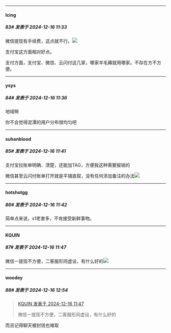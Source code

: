 ﻿
*****

####  Icing  
##### 83#       发表于 2024-12-16 11:33

微信提现有手续费，这点就不行。<img src="https://static.saraba1st.com/image/smiley/face2017/013.png" referrerpolicy="no-referrer">

支付宝这方面相对好点。

支付方面，支付宝、微信、云闪付这几家，哪家羊毛薅就用哪家。不存在方不方便。

*****

####  ysys  
##### 84#       发表于 2024-12-16 11:36

地域啊

你不会觉得泥潭的用户分布很均匀吧


*****

####  suhanblood  
##### 85#       发表于 2024-12-16 11:41

支付宝拉账单明确、清楚，还能加TAG，方便我这种需要报销的

微信甚至云闪付账单打开就是平铺直叙，没有任何添加备注的办法<img src="https://static.saraba1st.com/image/smiley/face2017/124.png" referrerpolicy="no-referrer">

*****

####  hotshotgg  
##### 86#       发表于 2024-12-16 11:42

简单点来说，s1老害多，不肯接受新鲜事物。

*****

####  KQUIN  
##### 87#       发表于 2024-12-16 11:47

微信一提现不方便，二客服形同虚设，有什么好的<img src="https://static.saraba1st.com/image/smiley/face2017/049.png" referrerpolicy="no-referrer">


*****

####  woodey  
##### 88#       发表于 2024-12-16 12:54

<blockquote><a href="httphttps://bbs.saraba1st.com/2b/forum.php?mod=redirect&amp;goto=findpost&amp;pid=66936746&amp;ptid=2210149" target="_blank">KQUIN 发表于 2024-12-16 11:47</a>

微信一提现不方便，二客服形同虚设，有什么好的</blockquote>
而且记得聊天被封钱也难取

